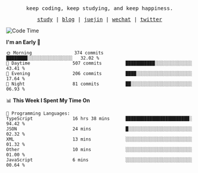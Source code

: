<p align="center">
  <samp>
    <span>keep coding, keep studying, and keep happiness.</span>
  </samp>
</p>

<p align="center">
  <samp>
    <a href="https://github.com/ouduidui/fe-study">study</a> |
    <a href="https://deweyou.me">blog</a>  |
    <a href="https://juejin.cn/user/4309700183594366">juejin</a> |
    <a href="https://user-images.githubusercontent.com/54696834/165071004-6509e3f2-90c3-448c-9d92-3da42b0c2021.jpeg">wechat</a> |
    <a href="https://twitter.com/ouduidui">twitter</a>
  </samp>
</p>

<!--START_SECTION:waka-->
![Code Time](http://img.shields.io/badge/Code%20Time-3%2C587%20hrs%2023%20mins-blue)

**I'm an Early 🐤** 

```text
🌞 Morning                374 commits         ████████░░░░░░░░░░░░░░░░░   32.02 % 
🌆 Daytime                507 commits         ███████████░░░░░░░░░░░░░░   43.41 % 
🌃 Evening                206 commits         ████░░░░░░░░░░░░░░░░░░░░░   17.64 % 
🌙 Night                  81 commits          ██░░░░░░░░░░░░░░░░░░░░░░░   06.93 % 
```


📊 **This Week I Spent My Time On** 

```text
💬 Programming Languages: 
TypeScript               16 hrs 38 mins      ████████████████████████░   94.42 % 
JSON                     24 mins             █░░░░░░░░░░░░░░░░░░░░░░░░   02.32 % 
XML                      13 mins             ░░░░░░░░░░░░░░░░░░░░░░░░░   01.32 % 
Other                    10 mins             ░░░░░░░░░░░░░░░░░░░░░░░░░   01.00 % 
JavaScript               6 mins              ░░░░░░░░░░░░░░░░░░░░░░░░░   00.64 % 
```


<!--END_SECTION:waka-->
